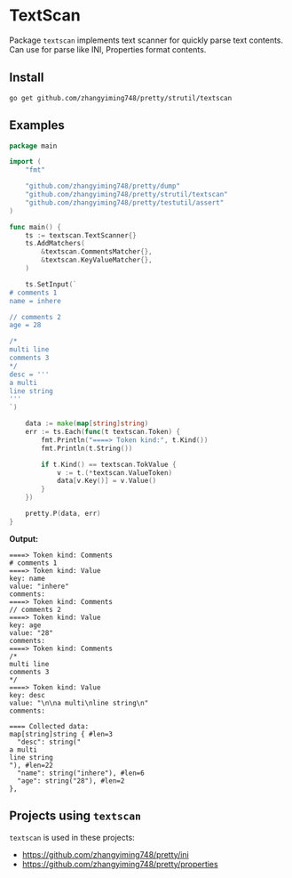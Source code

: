 # TextScan

Package `textscan` implements text scanner for quickly parse text contents.
Can use for parse like INI, Properties format contents.

## Install

```shell
go get github.com/zhangyiming748/pretty/strutil/textscan
```

## Examples

```go
package main

import (
	"fmt"

	"github.com/zhangyiming748/pretty/dump"
	"github.com/zhangyiming748/pretty/strutil/textscan"
	"github.com/zhangyiming748/pretty/testutil/assert"
)

func main() {
	ts := textscan.TextScanner{}
	ts.AddMatchers(
		&textscan.CommentsMatcher{},
		&textscan.KeyValueMatcher{},
	)

	ts.SetInput(`
# comments 1
name = inhere

// comments 2
age = 28

/*
multi line
comments 3
*/
desc = '''
a multi
line string
'''
`)

	data := make(map[string]string)
	err := ts.Each(func(t textscan.Token) {
		fmt.Println("====> Token kind:", t.Kind())
		fmt.Println(t.String())

		if t.Kind() == textscan.TokValue {
			v := t.(*textscan.ValueToken)
			data[v.Key()] = v.Value()
		}
	})

	pretty.P(data, err)
}
```

**Output:**

```shell
====> Token kind: Comments
# comments 1
====> Token kind: Value
key: name
value: "inhere"
comments: 
====> Token kind: Comments
// comments 2
====> Token kind: Value
key: age
value: "28"
comments: 
====> Token kind: Comments
/*
multi line
comments 3
*/
====> Token kind: Value
key: desc
value: "\n\na multi\nline string\n"
comments: 

==== Collected data:
map[string]string { #len=3
  "desc": string("
a multi
line string
"), #len=22
  "name": string("inhere"), #len=6
  "age": string("28"), #len=2
},
```

## Projects using `textscan`

`textscan` is used in these projects:

- https://github.com/zhangyiming748/pretty/ini
- https://github.com/zhangyiming748/pretty/properties
